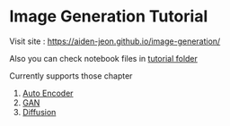 # Image Generation Tutorial


Visit site : https://aiden-jeon.github.io/image-generation/

Also you can check notebook files in [tutorial folder](./tutorial)

Currently supports those chapter

1. [Auto Encoder](./tutorial/part_02_auto_encoder/)
2. [GAN](./tutorial/part_03_gan/)
3. [Diffusion](./tutorial/part_04_stable_diffusion/)
